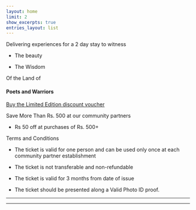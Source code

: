 ```yaml
---
layout: home
limit: 2
show_excerpts: true
entries_layout: list
---
```



Delivering experiences for a 2 day stay to witness

* The beauty

* The Wisdom

Of the Land of

#### Poets and Warriors

[Buy the Limited Edition discount voucher](https://ti.to/the-hd-tour/march-weekends/with/mlk-6mmacpy)


Save More Than Rs. 500 at our community partners

* Rs 50 off at purchases of Rs. 500+

Terms and Conditions

* The ticket is valid for one person and can be used only once at each community partner establishment

* The ticket is not transferable and non-refundable

* The ticket is valid for 3 months from date of issue

* The ticket should be presented along a Valid Photo ID proof.



<!--
contact us :  
[facebook](facebook.com/thehdtour)          [instagram](instagram.com/thehdtour)       [twitter](twitter.com/thehdtour)
-->

-------------------------------------------------------------
-------------------------------------------------------------
